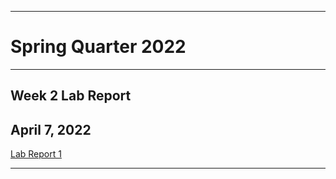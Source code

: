 ***
# Spring Quarter 2022
***
## Week 2 Lab Report
## April 7, 2022
[Lab Report 1][1]

[1]: https://jsn3.github.io/cse15l-lab-reports/lab-report-1-week-2.html
***
